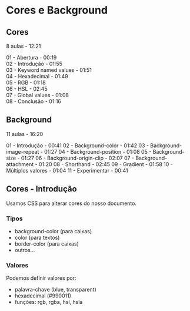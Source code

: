 # Cores e Background

## Cores

8 aulas - 12:21  

01 - Abertura - 00:19  
02 - Introdução - 01:55  
03 - Keyword named values - 01:51  
04 - Hexadecimal - 01:49  
05 - RGB - 01:18  
06 - HSL - 02:45  
07 - Global values - 01:08  
08 - Conclusão - 01:16  

## Background

11 aulas - 16:20

01 - Introdução - 00:41
02 - Background-color - 01:42
03 - Background-image-repeat - 01:27
04 - Background-position - 01:08
05 - Background-size - 01:27
06 - Background-origin-clip - 02:07
07 - Background-attachment - 01:20
08 - Shorthand - 02:45
09 - Gradient - 01:58
10 - Múltiplos valores - 01:04
11 - Experimentar - 00:41

## Cores - Introdução

Usamos CSS para alterar cores do nosso documento.  

### Tipos

* background-color (para caixas)  
* color (para textos)  
* border-color (para caixas)  
* outros... 

### Valores

Podemos definir valores por:  

* palavra-chave (blue, transparent)  
* hexadecimal (#990011)  
* funções: rgb, rgba, hsl, hsla  